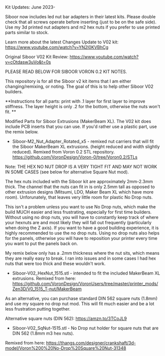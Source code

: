 Kit Updates: June 2023-

Siboor now includes led nut bar adapters in their latest kits. Please double check that all screws operate before inserting (just to be on the safe side). Use my 3d printed nut adapters and m2 hex nuts if you prefer to use printed parts similar to stock. 

Learn more about the latest Changes Update to V02 kit: https://www.youtube.com/watch?v=YN2l0KVBhCg

Original Siboor V02 Kit Review:
https://www.youtube.com/watch?v=cOtdasw3uVo&t=0s

PLEASE READ BELOW FOR SIBOOR VORON 0.2 KIT NOTES. 

This repository is for all the Siboor v2 kit items that I am either changing/remixing, or noting. The goal of this is to help other Siboor V02 builders.

**Instructions for all parts: print with .1 layer for first layer to improve stiffness. The layer height is only .2 for the bottom, otherwise the nuts won't fit.
**

Modified Parts for Siboor Extrusions (MakerBeam XL). The V02 kit does include PCB inserts that you can use. If you'd rather use a plastic part, use the remix below. 

* Siboor-M2_Nut_Adapter_Rotated_x5 - remixed nut carriers that will fit the Siboor MakerBeam XL extrusions. (height reduced and width slightly reduced). 
Remixed from Voron 0.2 STL repository.
https://github.com/VoronDesign/Voron-0/tree/Voron0.2/STLs

Note: THE HEX NO NUT DROP IS A VERY TIGHT FIT AND MAY NOT WORK IN SOME CASES (see below for alternative Square Nut mod). 

The hex nuts included with the Siboor kit are approximately 2mm-2.3mm thick. The channel that the nuts can fit in is only 2.5mm tall as opposed to other extrusion designs (Mitsumi, LDO, Maker Beam XL which have more room). Unforunately, that leaves very little room for plastic No Drop nuts. 

This isn't a problem unless you want to use No Drop nuts, which make the build MUCH easier and less frustrating, especially for first time builders. Without using no drop nuts, you will have to constantly keep track of where your hexnuts are and most likely they will fall out frequently (particularly when doing the Z axis). If you want to have a good building experience, it is highly recommended to use the no drop nuts. Using no drop nuts also helps for the panels, otherwise you will have to reposition your printer every time you want to put the panels back on.

My remix below only has a .2mm thickness where the nut sits, which means they are really easy to break. I ran into issues and in some cases I had hex nuts that were too thick and these wouldn't work. 

* Siboor-V02_HexNut_1515.stl - intended to fit the included MakerBeam XL extrusions. 
Remixed from here: https://github.com/VoronDesign/VoronUsers/tree/master/printer_mods/Zen3D/V0_1515_T-nut/MakerBeam

As an alternative, you can purchase standard DIN 562 square nuts (1.8mm) and use my square no drop nut mod. This will fit much easier and be a lot less frustration putting together. 

Alternative square nuts (DIN 562):
https://amzn.to/3TCoJL9

* Siboor-V02_SqNut-1515.stl - No Drop nut holder for square nuts that are DIN 562 (1.8mm m3 hex nuts). 

Remixed from here: https://thangs.com/designer/crankshaft/3d-model/Voron%200%20No-Drop%20Square%20Nut-31348
